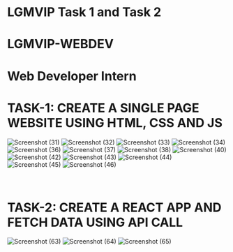 # LGMVIP Task 1 and Task 2

# LGMVIP-WEBDEV
# Web Developer Intern

# TASK-1: CREATE A SINGLE PAGE WEBSITE USING HTML, CSS AND JS

![Screenshot (31)](https://user-images.githubusercontent.com/70838173/131533740-c7ff4cc0-39a4-4d6c-906e-a0087a8d1b1b.png)
![Screenshot (32)](https://user-images.githubusercontent.com/70838173/131533386-05b53644-f455-4594-8430-20cef863078b.png)
![Screenshot (33)](https://user-images.githubusercontent.com/70838173/131533550-2f8fbad7-b7bb-4127-9092-2062ab744e9e.png)
![Screenshot (34)](https://user-images.githubusercontent.com/70838173/131533504-7521e277-913f-4da6-84e4-96c154308a1f.png)
![Screenshot (36)](https://user-images.githubusercontent.com/70838173/131533508-8ab74b49-aaf1-4f70-a44c-a1d242e89f31.png)
![Screenshot (37)](https://user-images.githubusercontent.com/70838173/131533509-abd7df39-a43c-46a7-bede-4116f6133b56.png)
![Screenshot (38)](https://user-images.githubusercontent.com/70838173/131533516-511e2926-7cd6-480b-aaf2-7be70da0770e.png)
![Screenshot (40)](https://user-images.githubusercontent.com/70838173/131533519-fe1b1fd7-6a75-4fc4-8557-572a90767f69.png)
![Screenshot (42)](https://user-images.githubusercontent.com/70838173/131533520-09707635-80fe-4b04-ab31-8f3a3fdff516.png)
![Screenshot (43)](https://user-images.githubusercontent.com/70838173/131533527-1d2627d7-ffc7-4253-b7f6-001a3c3cfd25.png)
![Screenshot (44)](https://user-images.githubusercontent.com/70838173/131533532-203f6578-8dcc-4d8d-bc45-334b66bef98f.png)
![Screenshot (45)](https://user-images.githubusercontent.com/70838173/131533534-635ca4d2-86a0-4d32-b249-2b326ac70d7a.png)
![Screenshot (46)](https://user-images.githubusercontent.com/70838173/131533537-b1ed288f-501f-498a-a918-853fa453a190.png)
<br>
<br>
<br>


# TASK-2: CREATE A REACT APP AND FETCH DATA USING API CALL

![Screenshot (63)](https://user-images.githubusercontent.com/70838173/132193492-1b7b4a70-b310-4049-adf7-2cb9459b0ed6.png)
![Screenshot (64)](https://user-images.githubusercontent.com/70838173/132193496-bc540bad-4129-4a6b-9f67-96cd078bfc4e.png)
![Screenshot (65)](https://user-images.githubusercontent.com/70838173/132193502-5d4fc3ab-390d-417d-80f9-41b9869dd1cc.png)

